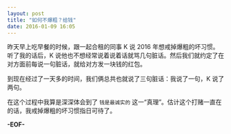 ```yaml
---
layout: post
title: "如何不爆粗？给钱"
date: 2016-01-09 16:05
---
```


昨天早上吃早餐的时候，跟一起合租的同事 K 说 2016 年想戒掉爆粗的坏习惯。听了我的话后，K 说他也不想经常说着说着话就骂几句脏话。然后我们就约定了在对方面前每说一句脏话，就给对方发一块钱的红包。

到现在经过了一天多的时间，我们俩总共也就说了三句脏话：我说了一句，K 说了两句。

在这个过程中我算是深深体会到了 `钱是最诚实的` 这一“真理”。估计这个打赌一直在的话，我戒掉爆粗的坏习惯指日可待了。

**-EOF-**
